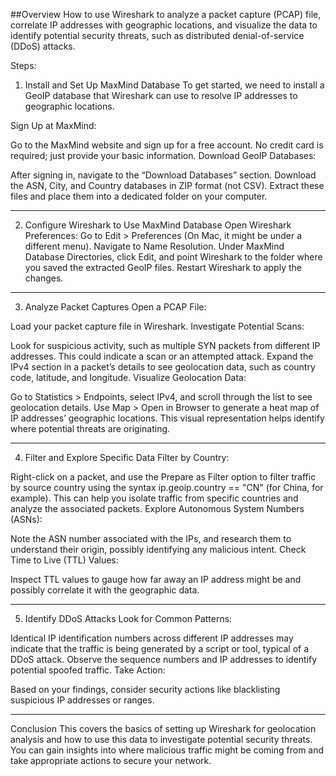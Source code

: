 ##Overview
How to use Wireshark to analyze a packet capture (PCAP) file, correlate IP addresses with geographic locations, and visualize the data to identify potential security threats, such as distributed denial-of-service (DDoS) attacks.

Steps:
1. Install and Set Up MaxMind Database
To get started, we need to install a GeoIP database that Wireshark can use to resolve IP addresses to geographic locations.

Sign Up at MaxMind:

Go to the MaxMind website and sign up for a free account.
No credit card is required; just provide your basic information.
Download GeoIP Databases:

After signing in, navigate to the “Download Databases” section.
Download the ASN, City, and Country databases in ZIP format (not CSV).
Extract these files and place them into a dedicated folder on your computer.

---------------------------------------------------------------------------------

2. Configure Wireshark to Use MaxMind Database
Open Wireshark Preferences:
Go to Edit > Preferences (On Mac, it might be under a different menu).
Navigate to Name Resolution.
Under MaxMind Database Directories, click Edit, and point Wireshark to the folder where you saved the extracted GeoIP files.
Restart Wireshark to apply the changes.

---------------------------------------------------------------------------------

3. Analyze Packet Captures
Open a PCAP File:

Load your packet capture file in Wireshark.
Investigate Potential Scans:

Look for suspicious activity, such as multiple SYN packets from different IP addresses. This could indicate a scan or an attempted attack.
Expand the IPv4 section in a packet’s details to see geolocation data, such as country code, latitude, and longitude.
Visualize Geolocation Data:

Go to Statistics > Endpoints, select IPv4, and scroll through the list to see geolocation details.
Use Map > Open in Browser to generate a heat map of IP addresses’ geographic locations. This visual representation helps identify where potential threats are originating.

---------------------------------------------------------------------------------

4. Filter and Explore Specific Data
Filter by Country:

Right-click on a packet, and use the Prepare as Filter option to filter traffic by source country using the syntax ip.geoip.country == "CN" (for China, for example).
This can help you isolate traffic from specific countries and analyze the associated packets.
Explore Autonomous System Numbers (ASNs):

Note the ASN number associated with the IPs, and research them to understand their origin, possibly identifying any malicious intent.
Check Time to Live (TTL) Values:

Inspect TTL values to gauge how far away an IP address might be and possibly correlate it with the geographic data.

---------------------------------------------------------------------------------

5. Identify DDoS Attacks
Look for Common Patterns:

Identical IP identification numbers across different IP addresses may indicate that the traffic is being generated by a script or tool, typical of a DDoS attack.
Observe the sequence numbers and IP addresses to identify potential spoofed traffic.
Take Action:

Based on your findings, consider security actions like blacklisting suspicious IP addresses or ranges.

---------------------------------------------------------------------------------

Conclusion
This covers the basics of setting up Wireshark for geolocation analysis and how to use this data to investigate potential security threats. 
You can gain insights into where malicious traffic might be coming from and take appropriate actions to secure your network.
